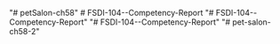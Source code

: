 "# petSalon-ch58" 
#   F S D I - 1 0 4 - - C o m p e t e n c y - R e p o r t  
 "# FSDI-104--Competency-Report" 
"# FSDI-104--Competency-Report" 
"# pet-salon-ch58-2" 
